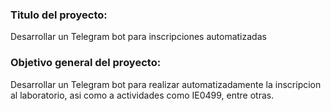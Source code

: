 ### Titulo del proyecto:
Desarrollar un Telegram bot para inscripciones automatizadas

### Objetivo general del proyecto:
Desarrollar un Telegram bot para realizar automatizadamente la inscripcion al laboratorio, asi como a actividades como IE0499, entre otras.
